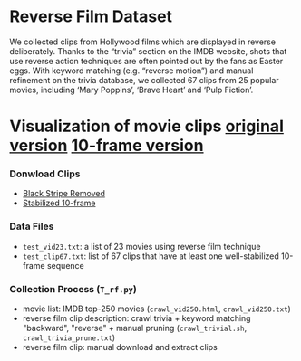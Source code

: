 Reverse Film Dataset
===
We collected clips from Hollywood films which are displayed in reverse deliberately. 
Thanks to the “trivia” section on the IMDB website, shots that use reverse action techniques are often pointed out by the fans as Easter eggs. 
With keyword matching (e.g. “reverse motion”) and manual refinement on the trivia database, 
we collected 67 clips from 25 popular movies, including ‘Mary Poppins’, ‘Brave Heart’ and ‘Pulp Fiction’.

Visualization of movie clips [original version](http://vision03.csail.mit.edu/manip/data/imdb/T_movie_gif10.htm)
[10-frame version](http://vision03.csail.mit.edu/manip/data/imdb/T_movie_gif10.htm)
=======
### Donwload Clips
- [Black Stripe Removed]()
- [Stabilized 10-frame]()

### Data Files
- `test_vid23.txt`: a list of 23 movies using reverse film technique
- `test_clip67.txt`: list of 67 clips that have at least one well-stabilized 10-frame sequence


### Collection Process (`T_rf.py`)
- movie list: IMDB top-250 movies (`crawl_vid250.html`, `crawl_vid250.txt`)
- reverse film clip description: crawl trivia + keyword matching "backward", "reverse" + manual pruning (`crawl_trivial.sh`, `crawl_trivia_prune.txt`)
- reverse film clip: manual download and extract clips
